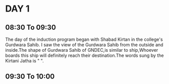 # DAY 1

## 08:30 To 09:30

The day of the induction program began with Shabad Kirtan in the college's Gurdwara Sahib. I saw the view of the Gurdwara Sahib from the outside and inside.The shape of Gurdwara Sahib of GNDEC,is similar to ship,Whoever boards this ship will definitely reach their destination.The words sung by the Kirtani Jatha is "   ".

## 09:30 To 10:00

